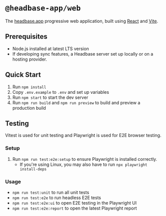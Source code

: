 # `@headbase-app/web`

The [headbase.app](https://headbase.app) progressive web application, built using [React](https://react.dev/) and [Vite](https://vitejs.dev/).

## Prerequisites
- Node.js installed at latest LTS version
- If developing sync features, a Headbase server set up locally or on a hosting provider.

## Quick Start
1. Run `npm install`
2. Copy `.env.example` to `.env` and set up variables
3. Run `npm start` to start the dev server
4. Run `npm run build` and `npm run preview` to build and preview a production build

## Testing
Vitest is used for unit testing and Playwright is used for E2E browser testing.

### Setup
1. Run `npm run test:e2e:setup` to ensure Playwright is installed correctly.
   - If you're using Linux, you may also have to run `npx playwright install-deps`

### Usage
- `npm run test:unit` to run all unit tests
- `npm run test:e2e` to run headless E2E tests
- `npm run test:e2e:ui` to open E2E testing in the Playwright UI
- `npm run test:e2e:report` to open the latest Playwright report
